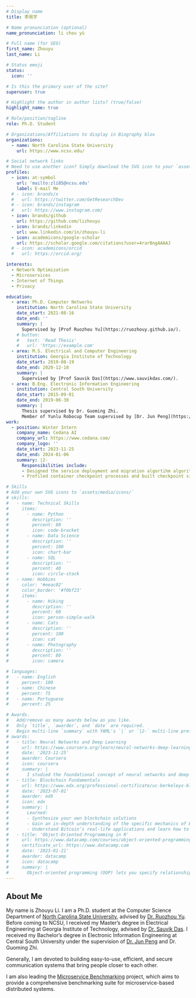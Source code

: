 ```yaml
---
# Display name
title: 李周宇

# Name pronunciation (optional)
name_pronunciation: li chou yü

# Full name (for SEO)
first_name: Zhouyu
last_name: Li

# Status emoji
status:
  icon: ''

# Is this the primary user of the site?
superuser: true

# Highlight the author in author lists? (true/false)
highlight_name: true

# Role/position/tagline
role: Ph.D. Student

# Organizations/Affiliations to display in Biography blox
organizations:
  - name: North Carolina State University
    url: https://www.ncsu.edu/

# Social network links
# Need to use another icon? Simply download the SVG icon to your `assets/media/icons/` folder.
profiles:
  - icon: at-symbol
    url: 'mailto:zli85@ncsu.edu'
    label: E-mail Me
  # - icon: brands/x
  #   url: https://twitter.com/GetResearchDev
  # - icon: brands/instagram
  #   url: https://www.instagram.com/
  - icon: brands/github
    url: https://github.com/lizhouyu
  - icon: brands/linkedin
    url: www.linkedin.com/in/zhouyu-li
  - icon: academicons/google-scholar
    url: https://scholar.google.com/citations?user=4rarBngAAAAJ
  # - icon: academicons/orcid
  #   url: https://orcid.org/

interests:
  - Network Optimization
  - Microservices
  - Internet of Things
  - Privacy

education:
  - area: Ph.D. Computer Networks
    institution: North Carolina State University
    date_start: 2021-08-16
    date_end: ''
    summary: |
      Supervised by [Prof Ruozhou Yu](https://ruozhouy.github.io/).
    # button:
    #   text: 'Read Thesis'
    #   url: 'https://example.com'
  - area: M.S. Electrical and Computer Engineering
    institution: Georgia Institute of Technology
    date_start: 2019-08-19
    date_end: 2020-12-10
    summary: |
      Supervised by [Prof Sauvik Das](https://www.sauvikdas.com/).
  - area: B.Eng. Electronic Information Engineering
    institution: Central South University
    date_start: 2015-09-01
    date_end: 2019-06-30
    summary: |
      Thesis supervised by Dr. Guoming Zhi.  
      Member of Yunlu Robocup Team supervised by [Dr. Jun Peng](https://faculty.csu.edu.cn/pengjun1/en/index.htm)
work:
  - position: Winter Intern
    company_name: Cedana AI
    company_url: https://www.cedana.com/
    company_logo: ''
    date_start: 2023-11-25
    date_end: 2024-01-06
    summary: |2-
      Responsibilities include:
      - Designed the service deployment and migration algortihm algorithm for Cedana Optimizer.
      - Profiled container checkpoint processes and built checkpoint size estimation model.

# Skills
# Add your own SVG icons to `assets/media/icons/`
# skills:
#   - name: Technical Skills
#     items:
#       - name: Python
#         description: ''
#         percent: 80
#         icon: code-bracket
#       - name: Data Science
#         description: ''
#         percent: 100
#         icon: chart-bar
#       - name: SQL
#         description: ''
#         percent: 40
#         icon: circle-stack
#   - name: Hobbies
#     color: '#eeac02'
#     color_border: '#f0bf23'
#     items:
#       - name: Hiking
#         description: ''
#         percent: 60
#         icon: person-simple-walk
#       - name: Cats
#         description: ''
#         percent: 100
#         icon: cat
#       - name: Photography
#         description: ''
#         percent: 80
#         icon: camera

# languages:
#   - name: English
#     percent: 100
#   - name: Chinese
#     percent: 75
#   - name: Portuguese
#     percent: 25

# Awards.
#   Add/remove as many awards below as you like.
#   Only `title`, `awarder`, and `date` are required.
#   Begin multi-line `summary` with YAML's `|` or `|2-` multi-line prefix and indent 2 spaces below.
# awards:
#   - title: Neural Networks and Deep Learning
#     url: https://www.coursera.org/learn/neural-networks-deep-learning
#     date: '2023-11-25'
#     awarder: Coursera
#     icon: coursera
#     summary: |
#       I studied the foundational concept of neural networks and deep learning. By the end, I was familiar with the significant technological trends driving the rise of deep learning; build, train, and apply fully connected deep neural networks; implement efficient (vectorized) neural networks; identify key parameters in a neural network’s architecture; and apply deep learning to your own applications.
#   - title: Blockchain Fundamentals
#     url: https://www.edx.org/professional-certificate/uc-berkeleyx-blockchain-fundamentals
#     date: '2023-07-01'
#     awarder: edX
#     icon: edx
#     summary: |
#       Learned:
#       - Synthesize your own blockchain solutions
#       - Gain an in-depth understanding of the specific mechanics of Bitcoin
#       - Understand Bitcoin’s real-life applications and learn how to attack and destroy Bitcoin, Ethereum, smart contracts and Dapps, and alternatives to Bitcoin’s Proof-of-Work consensus algorithm
#   - title: 'Object-Oriented Programming in R'
#     url: https://www.datacamp.com/courses/object-oriented-programming-with-s3-and-r6-in-r
#     certificate_url: https://www.datacamp.com
#     date: '2023-01-21'
#     awarder: datacamp
#     icon: datacamp
#     summary: |
#       Object-oriented programming (OOP) lets you specify relationships between functions and the objects that they can act on, helping you manage complexity in your code. This is an intermediate level course, providing an introduction to OOP, using the S3 and R6 systems. S3 is a great day-to-day R programming tool that simplifies some of the functions that you write. R6 is especially useful for industry-specific analyses, working with web APIs, and building GUIs.
---
```


## About Me

My name is Zhouyu Li. I am a Ph.D. student at the Computer Science Department of [North Carolina State University](https://www.ncsu.edu/), advised by [Dr. Ruozhou Yu](https://people.engr.ncsu.edu/ryu5/). Before coming to NCSU, I received my Master’s degree in Electrical Engineering at Georgia Institute of Technology, advised by [Dr. Sauvik Das](https://sauvikdas.com/). I received my Bachelor’s degree in Electronic Information Engineering at Central South University under the supervision of [Dr. Jun Peng](https://faculty.csu.edu.cn/pengjun1/en/index.htm) and Dr. Guoming Zhi.  

Generally, I am devoted to building easy-to-use, efficient, and secure communication systems that bring people closer to each other. 

I am also leading the [Microservice Benchmarking](https://ncsu-microservice-benchmarking.github.io/Microservice-Profiling-with-Distributed-Tracing-and-Kubernetes/) project, which aims to provide a comprehensive benchmarking suite for microservice-based distributed systems.
